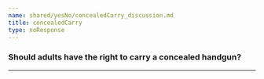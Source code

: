 ```yaml
---
name: shared/yesNo/concealedCarry_discussion.md
title: concealedCarry
type: noResponse
---
```


### Should adults have the right to carry a concealed handgun?

---

